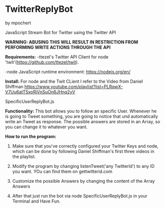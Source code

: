 <h1>TwitterReplyBot</h1> by mpochert

JavaScript Stream Bot for Twitter using the Twitter API

<b>WARNING: ABUSING THIS WILL RESULT IN RESTRICTION FROM PERFORMING WRITE ACTIONS THROUGH THE API</b>

<b>Requirements:</b>
-ttezel's Twitter API Client for node 'twit'(https://github.com/ttezel/twit).

-node JavaScript runtime environment: https://nodejs.org/en/


<b>Install:</b>
For node and the Twit CLient I refer to the Video from Daniel Shiffman 
https://www.youtube.com/playlist?list=PLRqwX-V7Uu6atTSxoRiVnSuOn6JHnq2yV

SpecificUserReplyBot.js

<b>Functionality:</b>
This bot allows you to follow an specific User. Whenever he is going to Tweet something, you are going to notice that und automatically write an Tweet as response. The possible answers are stored in an Array, so you can change it to whatever you want. 

<b>How to run the program:</b>

1) Make sure that you've correctly configured your Twitter Keys and node, which can be done by following Daniel Shiffman's first three videos in the playlist.

2) Modify the program by changing listenTweet('any TwitterId') to any ID you want. YOu can find them on gettwitterid.com

3) Customize the possible Answers by changing the content of the Array Answers

4) After that just run the bot via node SpecificUserReplyBot.js in your Terminal and Have Fun.


